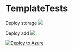 # TemplateTests

Deploy storage
<a href="https://portal.azure.com/#create/Microsoft.Template/uri/https%3A%2F%2Fraw.githubusercontent.com%2Ftfitzmac%2FTemplateTests%2Fmaster%2Fstoragefirsttemplate.json" target="_blank"><img src="http://azuredeploy.net/deploybutton.png"/></a>


Deploy add
<a href="https://portal.azure.com/#create/Microsoft.Template/uri/https%3A%2F%2Fraw.githubusercontent.com%2Ftfitzmac%2FTemplateTests%2Fmaster%2Fazuredeploy.json" target="_blank">
  <img src="https://aka.ms/deploytoazurebutton"/>
</a>

[![Deploy to Azure](https://aka.ms/deploytoazurebutton)](https://portal.azure.com/#create/Microsoft.Template/uri/https%3A%2F%2Fraw.githubusercontent.com%2Ftfitzmac%2FTemplateTests%2Fmaster%2Fazuredeploy.json)
